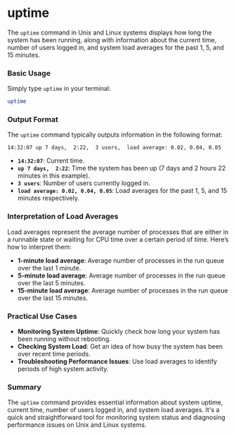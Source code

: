 # uptime

The `uptime` command in Unix and Linux systems displays how long the system has been running, along with information about the current time, number of users logged in, and system load averages for the past 1, 5, and 15 minutes.

### Basic Usage

Simply type `uptime` in your terminal:

```sh
uptime
```

### Output Format

The `uptime` command typically outputs information in the following format:

```
14:32:07 up 7 days,  2:22,  3 users,  load average: 0.02, 0.04, 0.05
```

- **`14:32:07`**: Current time.
- **`up 7 days,  2:22`**: Time the system has been up (7 days and 2 hours 22 minutes in this example).
- **`3 users`**: Number of users currently logged in.
- **`load average: 0.02, 0.04, 0.05`**: Load averages for the past 1, 5, and 15 minutes respectively.

### Interpretation of Load Averages

Load averages represent the average number of processes that are either in a runnable state or waiting for CPU time over a certain period of time. Here’s how to interpret them:

- **1-minute load average**: Average number of processes in the run queue over the last 1 minute.
- **5-minute load average**: Average number of processes in the run queue over the last 5 minutes.
- **15-minute load average**: Average number of processes in the run queue over the last 15 minutes.

### Practical Use Cases

- **Monitoring System Uptime**: Quickly check how long your system has been running without rebooting.
- **Checking System Load**: Get an idea of how busy the system has been over recent time periods.
- **Troubleshooting Performance Issues**: Use load averages to identify periods of high system activity.

### Summary

The `uptime` command provides essential information about system uptime, current time, number of users logged in, and system load averages. It's a quick and straightforward tool for monitoring system status and diagnosing performance issues on Unix and Linux systems.
